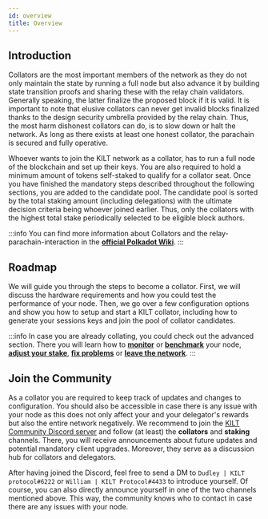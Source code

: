 ```yaml
---
id: overview
title: Overview
---
```


## Introduction

Collators are the most important members of the network as they do not only maintain the state by running a full node but also advance it by building state transition proofs and sharing these with the relay chain validators.
Generally speaking, the latter finalize the proposed block if it is valid.
It is important to note that elusive collators can never get invalid blocks finalized thanks to the design security umbrella provided by the relay chain.
Thus, the most harm dishonest collators can do, is to slow down or halt the network.
As long as there exists at least one honest collator, the parachain is secured and fully operative. 

Whoever wants to join the KILT network as a collator, has to run a full node of the blockchain and set up their keys.
You are also required to hold a minimum amount of tokens self-staked to qualify for a collator seat.
Once you have finished the mandatory steps described throughout the following sections, you are added to the candidate pool.
The candidate pool is sorted by the total staking amount (including delegations) with the ultimate decision criteria being whoever joined earlier.
Thus, only the collators with the highest total stake periodically selected to be eligible block authors.

:::info
You can find more information about Collators and the relay-parachain-interaction in the [**official Polkadot Wiki**](https://wiki.polkadot.network/docs/learn-collator).
:::

## Roadmap

We will guide you through the steps to become a collator.
First, we will discuss the hardware requirements and how you could test the performance of your node.
Then, we go over a few configuration options and show you how to setup and start a KILT collator, including how to generate your sessions keys and join the pool of collator candidates.

:::info
In case you are already collating, you could check out the advanced section.
There you will learn how to [**monitor**](../02_Advanced%20Collator%20Section/04_monitoring.md) or [**benchmark**](../02_Advanced%20Collator%20Section/06_benchmarking.md) your node, [**adjust your stake**](../02_Advanced%20Collator%20Section/01_adjust_stake.md), [**fix problems**](../05_troubleshooting.md) or [**leave the network**](../02_Advanced%20Collator%20Section/02_exit.md).
:::

## Join the Community

As a collator you are required to keep track of updates and changes to configuration.
You should also be accessible in case there is any issue with your node as this does not only affect your and your delegator's rewards but also the entire network negatively.
We recommend to join the [KILT Community Discord server](https://discord.gg/wBrXsB5G) and follow (at least) the **collators** and **staking** channels.
There, you will receive announcements about future updates and potential mandatory client upgrades.
Moreover, they serve as a discussion hub for collators and delegators.

After having joined the Discord, feel free to send a DM to `Dudley | KILT protocol#6222` or `William | KILT Protocol#4433` to introduce yourself.
Of course, you can also directly announce yourself in one of the two channels mentioned above.
This way, the community knows who to contact in case there are any issues with your node.
